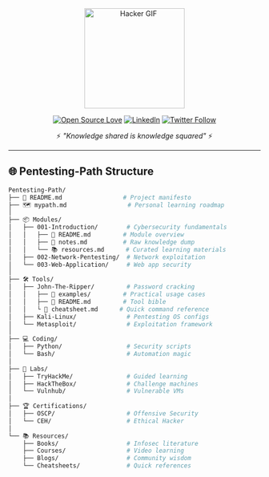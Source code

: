 <div align="center">
  <img src="https://media.giphy.com/media/L1R1tvI9svkIWwpVYr/giphy.gif" width="200" alt="Hacker GIF">
  
  [![Open Source Love](https://badges.frapsoft.com/os/v2/open-source.svg?v=103)](https://github.com/stilla1ex/)
  [![LinkedIn](https://img.shields.io/badge/LinkedIn-Connect%20with%20me-blue?style=flat&logo=linkedin)](https://linkedin.com/in/stilla1ex)
  [![Twitter Follow](https://img.shields.io/twitter/follow/Iam4lex?style=social)](https://twitter.com/stilla1ex)
  
  ⚡ *"Knowledge shared is knowledge squared"* ⚡
</div>

---

## 🌐 Pentesting-Path Structure

```bash
Pentesting-Path/
├── 📜 README.md                 # Project manifesto
├── 🗺️ mypath.md                 # Personal learning roadmap
│
├── 📦 Modules/
│   ├── 001-Introduction/        # Cybersecurity fundamentals
│   │   ├── 📝 README.md         # Module overview
│   │   ├── 📓 notes.md          # Raw knowledge dump
│   │   └── 📚 resources.md      # Curated learning materials
│   ├── 002-Network-Pentesting/  # Network exploitation
│   └── 003-Web-Application/     # Web app security
│
├── 🛠️ Tools/
│   ├── John-The-Ripper/         # Password cracking
│   │   ├── 🔧 examples/         # Practical usage cases
│   │   ├── 📜 README.md         # Tool bible
│   │   └️ 🎯 cheatsheet.md      # Quick command reference
│   ├── Kali-Linux/              # Pentesting OS configs
│   └── Metasploit/              # Exploitation framework
│
├── 💻 Coding/
│   ├── Python/                  # Security scripts
│   └── Bash/                    # Automation magic
│
├️── 🧪 Labs/
│   ├── TryHackMe/               # Guided learning
│   ├── HackTheBox/              # Challenge machines
│   └── Vulnhub/                 # Vulnerable VMs
│
├── 🏆 Certifications/
│   ├── OSCP/                    # Offensive Security
│   └── CEH/                     # Ethical Hacker
│
└── 📚 Resources/
    ├── Books/                   # Infosec literature
    ├── Courses/                 # Video learning
    ├── Blogs/                   # Community wisdom
    └── Cheatsheets/             # Quick references
